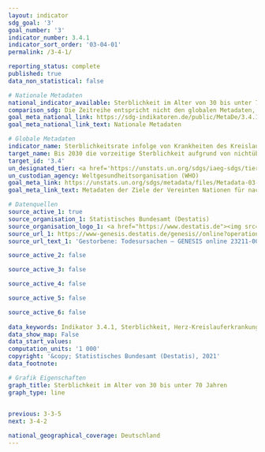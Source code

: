 ```yaml
---
layout: indicator    
sdg_goal: '3'    
goal_number: '3'    
indicator_number: 3.4.1    
indicator_sort_order: '03-04-01'    
permalink: /3-4-1/    

reporting_status: complete    
published: true    
data_non_statistical: false    

# Nationale Metadaten    
national_indicator_available: Sterblichkeit im Alter von 30 bis unter 70 Jahren    
comparison_sdg: Die Zeitreihe entspricht nicht den globalen Metadaten, sondern bietet zusätzliche Informationen.    
goal_meta_national_link: https://sdg-indikatoren.de/public/MetaDe/3.4.1.pdf    
goal_meta_national_link_text: Nationale Metadaten    

# Globale Metadaten    
indicator_name: Sterblichkeitsrate infolge von Krankheiten des Kreislaufsystems, bösartigen Neubildungen, Diabetes mellitus oder chronischen Atemwegserkrankungen    
target_name: Bis 2030 die vorzeitige Sterblichkeit aufgrund von nichtübertragbaren Krankheiten durch Prävention und Behandlung um ein Drittel senken und die psychische Gesundheit und das Wohlergehen fördern    
target_id: '3.4'    
un_designated_tier: <a href='https://unstats.un.org/sdgs/iaeg-sdgs/tier-classification/' title='Klicken Sie hier um weitere Informationen zur UN-Tier-Klassifikation zu erhalten.'>Tier I</a>    
un_custodian_agency: Weltgesundheitsorganisation (WHO)    
goal_meta_link: https://unstats.un.org/sdgs/metadata/files/Metadata-03-04-01.pdf    
goal_meta_link_text: Metadaten der Ziele der Vereinten Nationen für nachhaltige Entwicklung    

# Datenquellen
source_active_1: true
source_organisation_1: Statistisches Bundesamt (Destatis)
source_organisation_logo_1: <a href="https://www.destatis.de"><img src="https://g205sdgs.github.io/sdg-indicators/public/OrgImgDe/destatis.png" alt="Logo destatis" style="height:60px; width:148px"/></a>
source_url_1: https://www-genesis.destatis.de/genesis//online?operation=table&code=23211-0001&bypass=true&language=de
source_url_text_1: 'Gestorbene: Todesursachen – GENESIS online 23211-0001'

source_active_2: false

source_active_3: false

source_active_4: false

source_active_5: false

source_active_6: false
    
data_keywords: Indikator 3.4.1, Sterblichkeit, Herz-Kreislauferkrankungen, bösartigen Neubildungen, Krebs,  Diabetes mellitus, chronischen Atemwegserkrankungen, Weltgesundheitsorganisation (WHO)    
data_show_map: False    
data_start_values:     
computation_units: '1 000'    
copyright: '&copy; Statistisches Bundesamt (Destatis), 2021'    
data_footnote:     

# Grafik Eigenschaften    
graph_title: Sterblichkeit im Alter von 30 bis unter 70 Jahren    
graph_type: line    
    

previous: 3-3-5    
next: 3-4-2    

national_geographical_coverage: Deutschland    
---
```


<span></span>